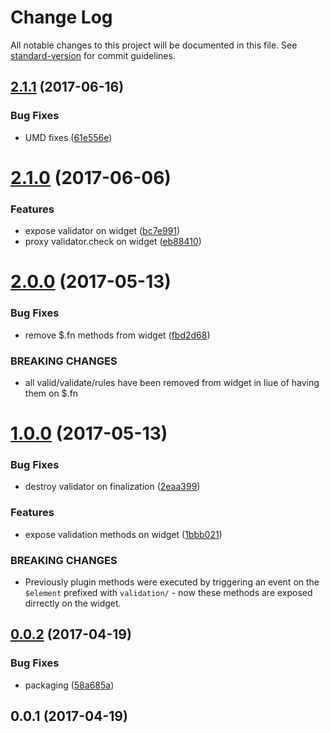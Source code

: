 # Change Log

All notable changes to this project will be documented in this file. See [standard-version](https://github.com/conventional-changelog/standard-version) for commit guidelines.

<a name="2.1.1"></a>
## [2.1.1](https://github.com/mu-lib/mu-jquery-widget-validation/compare/v2.1.0...v2.1.1) (2017-06-16)


### Bug Fixes

* UMD fixes ([61e556e](https://github.com/mu-lib/mu-jquery-widget-validation/commit/61e556e))



<a name="2.1.0"></a>
# [2.1.0](https://github.com/mu-lib/mu-jquery-widget-validation/compare/v2.0.0...v2.1.0) (2017-06-06)


### Features

* expose validator on widget ([bc7e991](https://github.com/mu-lib/mu-jquery-widget-validation/commit/bc7e991))
* proxy validator.check on widget ([eb88410](https://github.com/mu-lib/mu-jquery-widget-validation/commit/eb88410))



<a name="2.0.0"></a>
# [2.0.0](https://github.com/mu-lib/mu-jquery-widget-validation/compare/v1.0.0...v2.0.0) (2017-05-13)


### Bug Fixes

* remove $.fn methods from widget ([fbd2d68](https://github.com/mu-lib/mu-jquery-widget-validation/commit/fbd2d68))


### BREAKING CHANGES

* all valid/validate/rules have been removed from widget in liue of having them on $.fn



<a name="1.0.0"></a>
# [1.0.0](https://github.com/mu-lib/mu-jquery-widget-validation/compare/v0.0.2...v1.0.0) (2017-05-13)


### Bug Fixes

* destroy validator on finalization ([2eaa399](https://github.com/mu-lib/mu-jquery-widget-validation/commit/2eaa399))


### Features

* expose validation methods on widget ([1bbb021](https://github.com/mu-lib/mu-jquery-widget-validation/commit/1bbb021))


### BREAKING CHANGES

* Previously plugin methods were executed by triggering an event on the `$element` prefixed with `validation/` - now these methods are exposed dirrectly on the widget.



<a name="0.0.2"></a>
## [0.0.2](https://github.com/mu-lib/mu-jquery-widget-validation/compare/v0.0.1...v0.0.2) (2017-04-19)


### Bug Fixes

* packaging ([58a685a](https://github.com/mu-lib/mu-jquery-widget-validation/commit/58a685a))



<a name="0.0.1"></a>
## 0.0.1 (2017-04-19)
